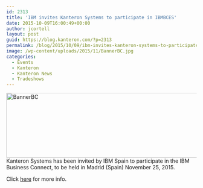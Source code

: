 ```yaml
---
id: 2313
title: 'IBM invites Kanteron Systems to participate in IBMBCES'
date: 2015-10-09T16:00:49+00:00
author: jcortell
layout: post
guid: https://blog.kanteron.com/?p=2313
permalink: /blog/2015/10/09/ibm-invites-kanteron-systems-to-participate-in-ibmbces/
image: /wp-content/uploads/2015/11/BannerBC.jpg
categories:
  - Events
  - Kanteron
  - Kanteron News
  - Tradeshows
---
```

[<img class="alignnone size-full wp-image-2314" src="https://blog.kanteron.com/wp-content/uploads/2015/11/BannerBC.jpg" alt="BannerBC" width="970" height="172" srcset="https://blog.kanteron.com/wp-content/uploads/2015/11/BannerBC.jpg 970w, https://blog.kanteron.com/wp-content/uploads/2015/11/BannerBC-300x53.jpg 300w, https://blog.kanteron.com/wp-content/uploads/2015/11/BannerBC-480x85.jpg 480w, https://blog.kanteron.com/wp-content/uploads/2015/11/BannerBC-830x147.jpg 830w, https://blog.kanteron.com/wp-content/uploads/2015/11/BannerBC-230x41.jpg 230w, https://blog.kanteron.com/wp-content/uploads/2015/11/BannerBC-350x62.jpg 350w" sizes="(max-width: 970px) 100vw, 970px" />](httpss://ibm.biz/BdXNCn)Kanteron Systems has been invited by IBM Spain to participate in the IBM Business Connect, to be held in Madrid (Spain) November 25, 2015.

Click <a href="httpss://ibm.biz/BdXNCn" target="_blank">here</a> for more info.
